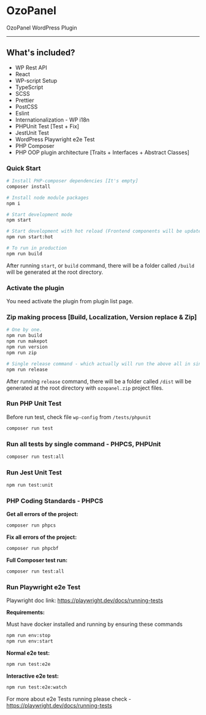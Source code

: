 # OzoPanel

OzoPanel WordPress Plugin

----

## What's included?

* WP Rest API
* React
* WP-script Setup
* TypeScript
* SCSS
* Prettier
* PostCSS
* Eslint
* Internationalization - WP i18n
* PHPUnit Test [Test + Fix]
* JestUnit Test
* WordPress Playwright e2e Test
* PHP Composer
* PHP OOP plugin architecture [Traits + Interfaces + Abstract Classes]

### Quick Start

```sh
# Install PHP-composer dependencies [It's empty]
composer install

# Install node module packages
npm i

# Start development mode
npm start

# Start development with hot reload (Frontend components will be updated automatically if any changes are made)
npm run start:hot

# To run in production
npm run build
```

After running `start`, or `build` command, there will be a folder called `/build` will be generated at the root directory.

### Activate the plugin

You need activate the plugin from plugin list page.

### Zip making process [Build, Localization, Version replace & Zip]

```sh
# One by one.
npm run build
npm run makepot
npm run version
npm run zip

# Single release command - which actually will run the above all in single command.
npm run release
```

After running `release` command, there will be a folder called `/dist` will be generated at the root directory with `ozopanel.zip` project files.

### Run PHP Unit Test

Before run test, check file `wp-config` from `/tests/phpunit`

```sh
composer run test
```

### Run all tests by single command - PHPCS, PHPUnit

```sh
composer run test:all
```

### Run Jest Unit Test

```sh
npm run test:unit
```

### PHP Coding Standards - PHPCS

**Get all errors of the project:**

```sh
composer run phpcs
```

**Fix all errors of the project:**

```sh
composer run phpcbf
```

**Full Composer test run:**

```sh
composer run test:all
```

### Run Playwright e2e Test

Playwright doc link: <https://playwright.dev/docs/running-tests>

**Requirements:**

Must have docker installed and running by ensuring these commands

```sh
npm run env:stop
npm run env:start
```

**Normal e2e test:**

```sh
npm run test:e2e
```

**Interactive e2e test:**

```sh
npm run test:e2e:watch
```

For more about e2e Tests running please check - <https://playwright.dev/docs/running-tests>
